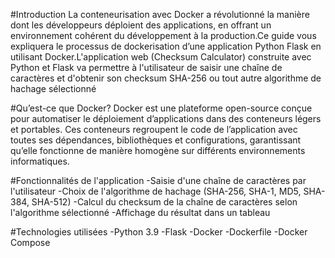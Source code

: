 #Introduction
La conteneurisation avec Docker a révolutionné la manière dont les développeurs déploient des applications, en offrant un environnement cohérent du développement à la production.Ce guide vous expliquera le processus de dockerisation d’une application Python Flask en utilisant Docker.L'application web (Checksum Calculator) construite avec Python et Flask va permettre à l'utilisateur de saisir une chaîne de caractères et d'obtenir son checksum SHA-256 ou tout autre algorithme de hachage sélectionné

#Qu’est-ce que Docker?
Docker est une plateforme open-source conçue pour automatiser le déploiement d’applications dans des conteneurs légers et portables. Ces conteneurs regroupent le code de l’application avec toutes ses dépendances, bibliothèques et configurations, garantissant qu’elle fonctionne de manière homogène sur différents environnements informatiques.

#Fonctionnalités de l'application
-Saisie d'une chaîne de caractères par l'utilisateur
-Choix de l'algorithme de hachage (SHA-256, SHA-1, MD5, SHA-384, SHA-512)
-Calcul du checksum de la chaîne de caractères selon l'algorithme sélectionné
-Affichage du résultat dans un tableau

#Technologies utilisées
-Python 3.9
-Flask
-Docker
-Dockerfile
-Docker Compose


